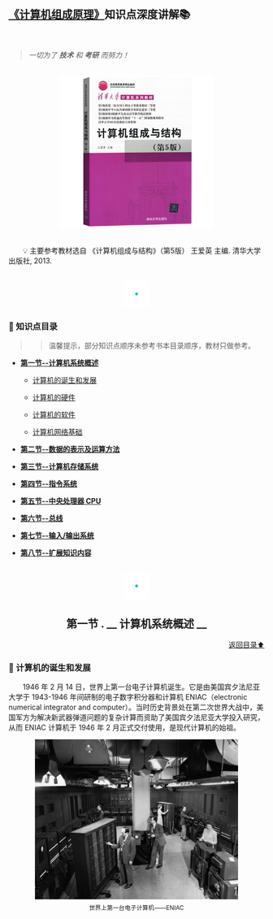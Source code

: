 ## [《计算机组成原理》](#welcome)知识点深度讲解📚

<br>

> *一切为了 **技术** 和 **考研** 而努力！*

<br>
<div align="center">
    <img src="pics/bookcut.jpg" width="300">
</div>
<br>

&emsp;&emsp;💡 主要参考教材选自 《计算机组成与结构》（第5版） 王爱英 主编. 清华大学出版社, 2013. 

<br>
<div align="center">
    <img src="pics/cutline.gif" width="50">
</div>

### 📝 知识点目录

>> 温馨提示，部分知识点顺序未参考书本目录顺序，教材只做参考。

+ [**第一节--计算机系统概述**](#)
    
  - [计算机的诞生和发展](#)
  
  - [计算机的硬件](#)
  
  - [计算机的软件](#)
  
  - [计算机网络基础](#)
  
+ [**第二节--数据的表示及运算方法**](#)

+ [**第三节--计算机存储系统**](#)

+ [**第四节--指令系统**](#)

+ [**第五节--中央处理器 CPU**](#)

+ [**第六节--总线**](#)

+ [**第七节--输入/输出系统**](#)

+ [**第八节--扩展知识内容**](#)

<br>
<div align="center">
    <img src="pics/cutline.gif" width="50">
    <h2>第一节 . __ 计算机系统概述 __</h2>
</div>
<div align="right">
    <a href="#-知识点目录">返回目录⬆</a>
</div>

### 💬 计算机的诞生和发展

&emsp;&emsp;1946 年 2 月 14 日，世界上第一台电子计算机诞生。它是由美国宾夕法尼亚大学于 1943-1946 年间研制的电子数字积分器和计算机 ENIAC（electronic numerical integrator and computer）。当时历史背景处在第二次世界大战中，美国军方为解决新武器弹道问题的复杂计算而资助了美国宾夕法尼亚大学投入研究，从而 ENIAC 计算机于 1946 年 2 月正式交付使用，是现代计算机的始祖。

<div align=center><img src="pics/ENIAC.jpg" width="400"><br><sub>世界上第一台电子计算机——ENIAC</sub></div>
